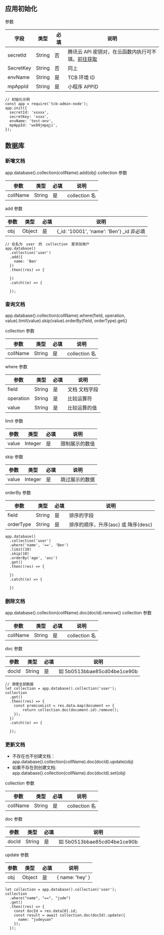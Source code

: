 ## 应用初始化
参数

| 字段 | 类型 | 必填 | 说明
| --- | --- | --- | --- |
| secretId | String | 否 | 腾讯云 API 密钥对，在云函数内执行可不填。[前往获取](https://console.cloud.tencent.com/cam/capi) |
| SecretKey | String | 否 |  同上 |
| envName | String | 是 | TCB 环境 ID |
| mpAppId | String | 是 | 小程序 APPID |

```
// 初始化示例
const app = require('tcb-admin-node');
app.init({
  secretId: 'xxxxx',
  secretKey: 'xxxx',
  envName: 'test-env',
  mpAppId: 'wx89jmpqji',
});
```

## 数据库

### 新增文档
app.database().collection(collName).add(obj)
collection 参数

| 参数 | 类型 | 必填 | 说明|
| --- | --- | --- | --- |
| collName | String | 是 | collection 名

add 参数

| 参数 | 类型 | 必填 | 说明|
| --- | --- | --- | --- |
| obj | Object | 是 | {_id: '10001', 'name': 'Ben'} _id 非必填|

```
// 在名为　user　的　collection　里添加用户
app.database()
  .collection('user')
  .add({
    name: 'Ben'
  })
  .then((res) => {

  })
  .catch((e) => {

  });
```

### 查询文档
app.database().collection(collName).where(field, operation, value).limit(value).skip(value).orderBy(field, orderType).get()

collection 参数

| 参数 | 类型 | 必填 | 说明 |
| --- | --- | --- | --- |
| collName | String | 是 | collection 名 |

where 参数

| 参数 | 类型 | 必填 | 说明 |
| --- | --- | --- | --- |
| field | String | 是 | 文档  文档字段 |
| operation | String | 是 | 比较运算符 |
| value | String | 是 | 比较运算的值 |

limit 参数

| 参数 | 类型 | 必填 | 说明 |
| --- | --- | --- | --- |
| value | Integer | 是 | 限制展示的数值 |

skip 参数

| 参数 | 类型 | 必填 | 说明 |
| --- | --- | --- | --- |
| value | Integer | 是 | 跳过展示的数据 |

orderBy 参数

| 参数 | 类型 | 必填 | 说明 |
| --- | --- | --- | --- |
| field | String | 是 | 排序的字段 |
| orderType | String | 是 | 排序的顺序，升序(asc) 或 降序(desc) |

```
app.database()
  .collection('user')
  .where('name', '==', 'Ben')
  .limit(10)
  .skip(10)
  .orderBy('age', 'asc')
  .get()
  .then((res) => {

  })
  .catch((e) => {

  })
```

### 删除文档
app.database().collection(collName).doc(docId).remove()
collection 参数

| 参数 | 类型 | 必填 | 说明 |
| --- | --- | --- | --- |
| collName | String | 是 | collection 名 |

doc 参数

| 参数 | 类型 | 必填 | 说明 |
| --- | --- | --- | --- |
| docId | String | 是 | 如 5b0513bbae85cd04be1ce90b |

```
// 清理全部数据
let collection = app.database().collection('user');
collection
  .get()
  .then((res) => {
    const promiseList = res.data.map(document => {
        return collection.doc(document.id).remove();
    });
  })
  .catch((e) => {

  });

```

### 更新文档

- 不存在也不创建文档：app.database().collection(collName).doc(docId).update(obj)
- 如果不存在则创建文档: app.database().collection(collName).doc(docId).set(obj)

collection 参数

| 参数 | 类型 | 必填 | 说明 |
| --- | --- | --- | --- |
| collName | String | 是 | collection 名 |

doc 参数

| 参数 | 类型 | 必填 | 说明 |
| --- | --- | --- | --- |
| docId | String | 是 | 如 5b0513bbae85cd04be1ce90b |

update 参数

| 参数 | 类型 | 必填 | 说明 |
| --- | --- | --- | --- |
| obj | Object | 是 | { name: 'hey' } |

```
let collection = app.database().collection('user');
collection
  .where("name", "==", "jude")
  .get()
  .then((res) => {
    const docId = res.data[0].id;
    const result = await collection.doc(docId).update({
      name: "judeyuan"
    });
  });
```
